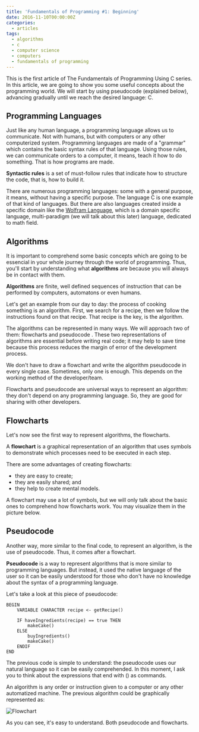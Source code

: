 ```yaml
---
title: 'Fundamentals of Programming #1: Beginning'
date: 2016-11-10T00:00:00Z
categories:
  - articles
tags:
  - algorithms
  - c
  - computer science
  - computers
  - fundamentals of programming
---
```


This is the first article of The Fundamentals of Programming Using
C series. In this article,
we are going to show you some useful concepts about the programming world. We
will start by using pseudocode (explained below), advancing gradually until we
reach the desired language: C.

<!--more-->

## Programming Languages

Just like any human language, a programming language allows us to communicate.
Not with humans, but with computers or any other computerized system.
Programming languages are made of a "grammar" which contains the basic syntax
rules of that language. Using those rules, we can communicate orders to a
computer, it means, teach it how to do something. That is how programs are made.

**Syntactic rules** is a set of must-follow rules that indicate how to structure
the code, that is, how to build it.

There are numerous programming languages: some with a general purpose, it means,
without having a specific purpose. The language C is one example of that kind of
languages. But there are also languages created inside a specific domain like
the [Wolfram Language](http://www.wolfram.com/language/), which is a domain
specific language, multi-paradigm (we will talk about this later) language,
dedicated to math field.

## Algorithms

It is important to comprehend some basic concepts which are going to be
essencial in your whole journey through the world of programming. Thus, you'll
start by understanding what **algorithms** are because you will always be in
contact with them.

**Algorithms** are finite, well defined sequences of instruction that can be
performed by computers, automatons or even humans.

Let's get an example from our day to day: the process of cooking something is an
algorithm. First, we search for a recipe, then we follow the instructions found
on that recipe. That recipe is the key, is the algorithm.

The algorithms can be represented in many ways. We will approach two of them:
flowcharts and pseudocode . These two representations of algorithms are
essential before writing real code; it may help to save time because this
process reduces the margin of error of the development process.

We don't have to draw a flowchart and write the algorithm pseudocode in every
single case. Sometimes, only one is enough. This depends on the working method
of the developer/team.

Flowcharts and pseudocode are universal ways to represent an algorithm: they
don't depend on any programming language. So, they are good for sharing with
other developers.

## Flowcharts

Let's now see the first way to represent algorithms, the flowcharts.

A **flowchart** is a graphical representation of an algorithm that uses symbols
to demonstrate which processes need to be executed in each step.

There are some advantages of creating flowcharts:

* they are easy to create;
* they are easily shared; and
* they help to create mental models.

A flowchart may use a lot of symbols, but we will only talk about the basic ones
to comprehend how flowcharts work. You may visualize them in the picture below.

## Pseudocode

Another way, more similar to the final code, to represent an algorithm, is the
use of pseudocode. Thus, it comes after a flowchart.

**Pseudocode** is a way to represent algorithms that is more similar to
programming languages. But instead, it used the native language of the user so
it can be easily understood for those who don't have no knowledge about the
syntax of a programming language.

Let's take a look at this piece of pseudocode:

```
BEGIN
    VARIABLE CHARACTER recipe <- getRecipe()

    IF haveIngredients(recipe) == true THEN
        makeCake()      
    ELSE
        buyIngredients()      
        makeCake()      
    ENDIF
END
```

The previous code is simple to understand: the pseudocode uses our natural language so it can be easily comprehended. In this moment, I ask you to think about the expressions that end with () as commands.

An algorithm is any order or instruction given to a computer or any other automatized machine. The previous algorithm could be graphically represented as:

![Flowchart](https://cdn.hacdias.com/media/2016-11-flowchart-cook.jpg)

As you can see, it's easy to understand. Both pseudocode and flowcharts.
